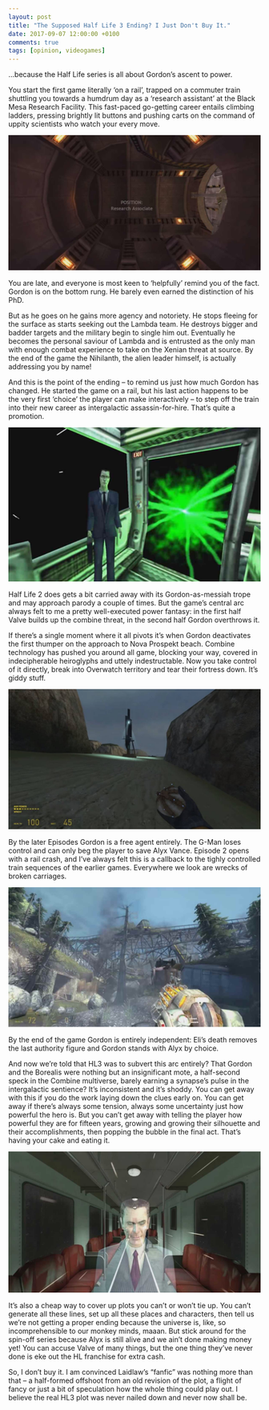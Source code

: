 ```yaml
---
layout: post
title: "The Supposed Half Life 3 Ending? I Just Don't Buy It."
date: 2017-09-07 12:00:00 +0100
comments: true
tags: [opinion, videogames]
---
```


…because the Half Life series is all about Gordon’s ascent to power.
<!--more-->

You start the first game literally ‘on a rail’, trapped on a commuter train shuttling you towards a humdrum day as a ‘research assistant’ at the Black Mesa Research Facility. This fast-paced go-getting career entails climbing ladders, pressing brightly lit buttons and pushing carts on the command of uppity scientists who watch your every move.

![](/images/2017/half-life/rail-start.jpg)

You are late, and everyone is most keen to ‘helpfully’ remind you of the fact. Gordon is on the bottom rung. He barely even earned the distinction of his PhD.

But as he goes on he gains more agency and notoriety. He stops fleeing for the surface as starts seeking out the Lambda team. He destroys bigger and badder targets and the military begin to single him out. Eventually he becomes the personal saviour of Lambda and is entrusted as the only man with enough combat experience to take on the Xenian threat at source. By the end of the game the Nihilanth, the alien leader himself, is actually addressing you by name!

And this is the point of the ending – to remind us just how much Gordon has changed. He started the game on a rail, but his last action happens to be the very first ‘choice’ the player can make interactively – to step off the train into their new career as intergalactic assassin-for-hire. That’s quite a promotion.

![](/images/2017/half-life/rail-end.jpg)

Half Life 2 does gets a bit carried away with its Gordon-as-messiah trope and may approach parody a couple of times. But the game’s central arc always felt to me a pretty well-executed power fantasy: in the first half Valve builds up the combine threat, in the second half Gordon overthrows it.

If there’s a single moment where it all pivots it’s when Gordon deactivates the first thumper on the approach to Nova Prospekt beach. Combine technology has pushed you around all game, blocking your way, covered in indecipherable heiroglyphs and uttely indestructable. Now you take control of it directly, break into Overwatch territory and tear their fortress down. It’s giddy stuff.

![](/images/2017/half-life/thumper.jpg)

By the later Episodes Gordon is a free agent entirely. The G-Man loses control and can only beg the player to save Alyx Vance. Episode 2 opens with a rail crash, and I’ve always felt this is a callback to the tighly controlled train sequences of the earlier games. Everywhere we look are wrecks of broken carriages.

![](/images/2017/half-life/wreck.jpg)

By the end of the game Gordon is entirely independent: Eli’s death removes the last authority figure and Gordon stands with Alyx by choice.

And now we’re told that HL3 was to subvert this arc entirely? That Gordon and the Borealis were nothing but an insignificant mote, a half-second speck in the Combine multiverse, barely earning a synapse’s pulse in the intergalactic sentience? It’s inconsistent and it’s shoddy. You can get away with this if you do the work laying down the clues early on. You can get away if there’s always some tension, always some uncertainty just how powerful the hero is. But you can’t get away with telling the player how powerful they are for fifteen years, growing and growing their silhouette and their accomplishments, then popping the bubble in the final act. That’s having your cake and eating it.

![](/images/2017/half-life/smirk.jpg)

It’s also a cheap way to cover up plots you can’t or won’t tie up. You can’t generate all these lines, set up all these places and characters, then tell us we’re not getting a proper ending because the universe is, like, so incomprehensible to our monkey minds, maaan. But stick around for the spin-off series because Alyx is still alive and we ain’t done making money yet! You can accuse Valve of many things, but the one thing they’ve never done is eke out the HL franchise for extra cash.

So, I don’t buy it. I am convinced Laidlaw’s “fanfic” was nothing more than that – a half-formed offshoot from an old revision of the plot, a flight of fancy or just a bit of speculation how the whole thing could play out. I believe the real HL3 plot was never nailed down and never now shall be.
